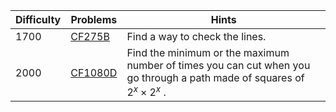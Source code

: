 | Difficulty | Problems | Hints |
| -------- | -------- | -------- |
| 1700 | [CF275B](https://codeforces.com/problemset/problem/275/B) | Find a way to check the lines. |
| 2000 | [CF1080D](https://codeforces.com/problemset/problem/1080/D) | Find the minimum or the maximum number of times you can cut when you go through a path made of squares of $2^x\times 2^x$ . |